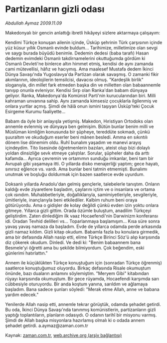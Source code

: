 # Partizanların gizli odası

*Abdullah Aymaz 2009.11.09*

<tr><td class="metin" colspan="2" style="padding-top: 20px; padding-left: 5px; ">Makedonyalı bir gencin anlattığı ibretli hikâyeyi sizlere aktarmaya çalışayım:</td></tr><tr><td class="metin" colspan="2" style="padding-top: 20px; padding-left: 5px; "><p> Kendimi Türkçe konuşan ailenin içinde, Üsküp şehrinin Türk çarşısının içinde yüz küsur yıllık Osmanlı evinde buldum... Tarihimize, milletimize olan sevgi ve saygı burada büyüdü benimle. Dedemin dedesi (baba tarafı) Hasan dedemin evimdeki Osmanlı takdirnamelerini okuttuğumda gördüm ki Osmanlı Devleti'ne binlerce altın himmet etmiş, kendisi de aynı zamanda cami mütevellisi, hâfız ve hacıymış. Ama maalesef Mustafa dedem İkinci Dünya Savaşı'nda Yugoslavya'da Partizan olarak savaşmış. O zamanki fikir akımlarının, ideolojilerin temsilcisi, davacısı olmuş. "Kardeşlik birlik" sloganıyla, din millet fark etmeden başka din ve milletten olan babaannemle tanışıp onunla evleniyor. Kendisi Sırp olan Ranka'dan babam dünyaya geliyor. Ranka, Makedonya'da Komünist Parti'nin kurucularından biri. Milli kahraman unvanına sahip. Aynı zamanda kimsesiz çocuklarla ilgilenmiş ve onlara yurtlar açmış. Şimdi de hâlâ onun ismini taşıyan Üsküp'teki Çocuk Esirgeme Kurumu faaliyette...
<p> Babam da öyle bir anlayışla yetişmiş. Makedon, Hıristiyan Ortodoks olan annemle evlenmiş ve dünyaya ben gelmişim. Bütün bunlar benim milli ve Müslüman kimliğim konusunda bir şüpheye, tereddüte sokmadı, çünkü şuuraltım ve okuduğum eserler beni mânen besledi. Amma en sıkıntılı dönem lise dönemim oldu. Ruhî bunalım yaşadım ve manevi arayış içindeydim. Tito lisesinde öğretmenlerin bazıları, ateist olup bizi dolaylı yoldan dinsizliğe sevk etmeye çalıştılar. Sorular, şüpheler daha da arttı kafamda... Ayrıca çevremin ve ortamımın sunduğu imkanlar, beni tam bir Avrupalı gibi yaşamaya itti. O yıllarda disko menajerliği yaptım; gece hayatı, sınırsız eğlence vs. vardı. Ama bunlar beni tatmin etmemişti. Bunalımı unutmak ve boşluğu doldurmak için bazen saatlerce evde uyurdum.
<p> Doksanlı yıllarda Anadolu'dan gelmiş gençlerle, talebelerle tanıştım. Onların kaldığı evde ziyaretlere başladım, çaylarını içtim ve o insanlara ve ortama çok ısındım. Muhabbetleriyle, doğallıklarıyla, samimiyetleriyle, sevgileriyle, ümitleriyle, inançlarıyla beni etkilediler. Kalbim ruhum beni oraya götürüyordu. Ama o gidişler de kolay değildi çünkü evden izin yoktu onlara gitmeye. Yıllarca gizli gittim. Orada özümle buluştum, anadilim Türkçeyi geliştirdim. Zaten dinlediğim ilk vaaz Hocaefendi'nin Darwinizm konferansı idi. Oradan Tevhid delilleri vs... Toparlanmaya başlamışım... Kısa süre sonra yavaş yavaş namaza da başladım. Evde de yıllarca odamda perde arkasında gizli namaz kıldım. Gizli kitap okudum. Babamla fazla bu konulara girmedik, ama bir defasında Allah nasip etti, elime Türkçe Birinci Söz'ü alıp karşısında diz çökerek okudum. Dinledi. Ve dedi ki: "Benim babaannem bana Besmele'yi öğretti ama bu şekilde bilmiyordum. Çok beğendim, eski günlerimi hatırlattın."
<p> Annem ile küçüklükten Türkçe konuştuğum için (sonradan Türkçe öğrenmiş) saatlerce konuştuğumuz oluyordu. Birkaç defasında Risale okumuştum önünde, bazı duaların anlamını söylemiştim. "Meryem Gibi" kitabından rüyayı karşısında okumuştum. Bir gece rüyamda, Hocaefendi karşımda sarı cübbesiyle oturuyordu. Bir anda koştum yanına, sarıldım ve ağlamaya başladım. Bana sadece şunları söyledi: "Merak etme Allah, anne ve babana yardım edecek."
<p> Yenilerde Allah nasip etti, annemle tekrar görüştük, odamda şehadet getirdi. Bu oda, İkinci Dünya Savaşı'nda tanınmış komünistlerin, partizanların gizli yaptığı toplantıların, planların odasıydı. O odanın tarihî bir misyonu varmış. Şimdi de Allah başka misyonlara hazırlamış olmalı ki o odada annem şehadet getirdi. a.aymaz@zaman.com.tr<br/></p></p></p></p></p></td></tr>

Kaynak: [zaman.com.tr](http://zaman.com.tr/yazar.do?yazino=913386), [web.archive.org (arşiv bağlantısı)](http://web.archive.org/web/20091120192722/http://zaman.com.tr:80/yazar.do?yazino=913386)
